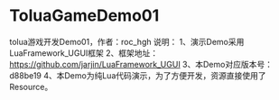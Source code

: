 # ToluaGameDemo01
tolua游戏开发Demo01，作者：roc_hgh
说明：
1、演示Demo采用LuaFramework_UGUI框架
2、框架地址：https://github.com/jarjin/LuaFramework_UGUI
3、本Demo对应版本号：d88be19
4、本Demo为纯Lua代码演示，为了方便开发，资源直接使用了Resource。
